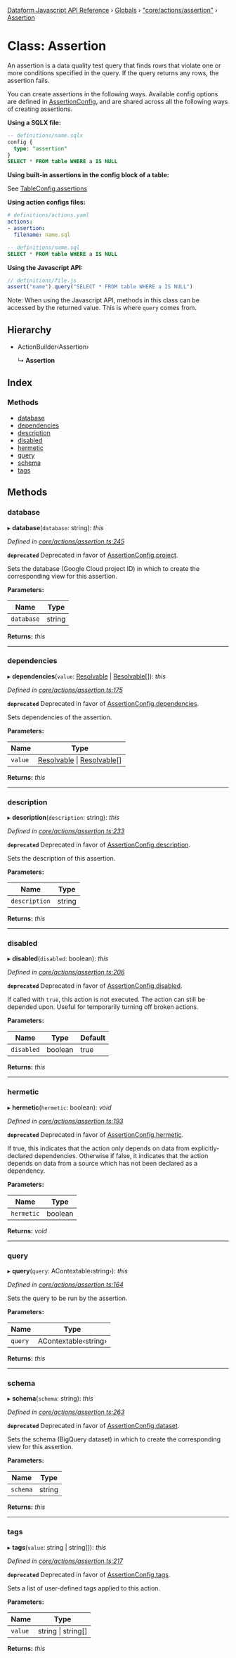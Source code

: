 [Dataform Javascript API Reference](../README.md) › [Globals](../globals.md) › ["core/actions/assertion"](../modules/_core_actions_assertion_.md) › [Assertion](_core_actions_assertion_.assertion.md)

# Class: Assertion

An assertion is a data quality test query that finds rows that violate one or more conditions
specified in the query. If the query returns any rows, the assertion fails.

You can create assertions in the following ways. Available config options are defined in
[AssertionConfig](configs#dataform-ActionConfig-AssertionConfig), and are shared across all the
following ways of creating assertions.

**Using a SQLX file:**

```sql
-- definitions/name.sqlx
config {
  type: "assertion"
}
SELECT * FROM table WHERE a IS NULL
```

**Using built-in assertions in the config block of a table:**

See [TableConfig.assertions](configs#dataform-ActionConfig-TableConfig)

**Using action configs files:**

```yaml
# definitions/actions.yaml
actions:
- assertion:
  filename: name.sql
```

```sql
-- definitions/name.sql
SELECT * FROM table WHERE a IS NULL
```

**Using the Javascript API:**

```js
// definitions/file.js
assert("name").query("SELECT * FROM table WHERE a IS NULL")
```

Note: When using the Javascript API, methods in this class can be accessed by the returned value.
This is where `query` comes from.

## Hierarchy

* ActionBuilder‹Assertion›

  ↳ **Assertion**

## Index

### Methods

* [database](_core_actions_assertion_.assertion.md#database)
* [dependencies](_core_actions_assertion_.assertion.md#dependencies)
* [description](_core_actions_assertion_.assertion.md#description)
* [disabled](_core_actions_assertion_.assertion.md#disabled)
* [hermetic](_core_actions_assertion_.assertion.md#hermetic)
* [query](_core_actions_assertion_.assertion.md#query)
* [schema](_core_actions_assertion_.assertion.md#schema)
* [tags](_core_actions_assertion_.assertion.md#tags)

## Methods

###  database

▸ **database**(`database`: string): *this*

*Defined in [core/actions/assertion.ts:245](https://github.com/dataform-co/dataform/blob/1a65ec82/core/actions/assertion.ts#L245)*

**`deprecated`** Deprecated in favor of
[AssertionConfig.project](configs#dataform-ActionConfig-AssertionConfig).

Sets the database (Google Cloud project ID) in which to create the corresponding view for this
assertion.

**Parameters:**

Name | Type |
------ | ------ |
`database` | string |

**Returns:** *this*

___

###  dependencies

▸ **dependencies**(`value`: [Resolvable](../modules/_core_common_.md#resolvable) | [Resolvable](../modules/_core_common_.md#resolvable)[]): *this*

*Defined in [core/actions/assertion.ts:175](https://github.com/dataform-co/dataform/blob/1a65ec82/core/actions/assertion.ts#L175)*

**`deprecated`** Deprecated in favor of
[AssertionConfig.dependencies](configs#dataform-ActionConfig-AssertionConfig).

Sets dependencies of the assertion.

**Parameters:**

Name | Type |
------ | ------ |
`value` | [Resolvable](../modules/_core_common_.md#resolvable) &#124; [Resolvable](../modules/_core_common_.md#resolvable)[] |

**Returns:** *this*

___

###  description

▸ **description**(`description`: string): *this*

*Defined in [core/actions/assertion.ts:233](https://github.com/dataform-co/dataform/blob/1a65ec82/core/actions/assertion.ts#L233)*

**`deprecated`** Deprecated in favor of
[AssertionConfig.description](configs#dataform-ActionConfig-AssertionConfig).

Sets the description of this assertion.

**Parameters:**

Name | Type |
------ | ------ |
`description` | string |

**Returns:** *this*

___

###  disabled

▸ **disabled**(`disabled`: boolean): *this*

*Defined in [core/actions/assertion.ts:206](https://github.com/dataform-co/dataform/blob/1a65ec82/core/actions/assertion.ts#L206)*

**`deprecated`** Deprecated in favor of
[AssertionConfig.disabled](configs#dataform-ActionConfig-AssertionConfig).

If called with `true`, this action is not executed. The action can still be depended upon.
Useful for temporarily turning off broken actions.

**Parameters:**

Name | Type | Default |
------ | ------ | ------ |
`disabled` | boolean | true |

**Returns:** *this*

___

###  hermetic

▸ **hermetic**(`hermetic`: boolean): *void*

*Defined in [core/actions/assertion.ts:193](https://github.com/dataform-co/dataform/blob/1a65ec82/core/actions/assertion.ts#L193)*

**`deprecated`** Deprecated in favor of
[AssertionConfig.hermetic](configs#dataform-ActionConfig-AssertionConfig).

If true, this indicates that the action only depends on data from explicitly-declared
dependencies. Otherwise if false, it indicates that the  action depends on data from a source
which has not been declared as a dependency.

**Parameters:**

Name | Type |
------ | ------ |
`hermetic` | boolean |

**Returns:** *void*

___

###  query

▸ **query**(`query`: AContextable‹string›): *this*

*Defined in [core/actions/assertion.ts:164](https://github.com/dataform-co/dataform/blob/1a65ec82/core/actions/assertion.ts#L164)*

Sets the query to be run by the assertion.

**Parameters:**

Name | Type |
------ | ------ |
`query` | AContextable‹string› |

**Returns:** *this*

___

###  schema

▸ **schema**(`schema`: string): *this*

*Defined in [core/actions/assertion.ts:263](https://github.com/dataform-co/dataform/blob/1a65ec82/core/actions/assertion.ts#L263)*

**`deprecated`** Deprecated in favor of
[AssertionConfig.dataset](configs#dataform-ActionConfig-AssertionConfig).

Sets the schema (BigQuery dataset) in which to create the corresponding view for this
assertion.

**Parameters:**

Name | Type |
------ | ------ |
`schema` | string |

**Returns:** *this*

___

###  tags

▸ **tags**(`value`: string | string[]): *this*

*Defined in [core/actions/assertion.ts:217](https://github.com/dataform-co/dataform/blob/1a65ec82/core/actions/assertion.ts#L217)*

**`deprecated`** Deprecated in favor of
[AssertionConfig.tags](configs#dataform-ActionConfig-AssertionConfig).

Sets a list of user-defined tags applied to this action.

**Parameters:**

Name | Type |
------ | ------ |
`value` | string &#124; string[] |

**Returns:** *this*
